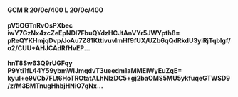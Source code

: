 #### GCM R 20/0c/400 L 20/0c/400
**pV5OGTnRvOsPXbec**<br/>**iwY7GzNx4zcZeEpNDI7FbuQYdzHCJtAnVYr5JWYpth8=**<br/>**pReQYKHmjqDvp/JoAu7Z81KttivuvlmHf9fUX/UZb6qQdRkdU3yiRjTqblgf/o2/CUU+AHJCAdRfHvEP...**<br/><br/>
**hnT8Sw63Q9rUGFqy**<br/>**P9Yti1fL44Y59ybmWlJmqdvT3ueedm1aMMElWyEuZqE=**<br/>**kyuI+e9VCb7FLt6HoTROtatALhNIzDC5+gj2baOMS5MU5ykfuqeGTWSD9/z/M3BMTnugHhbjHNiO7gNx...**
